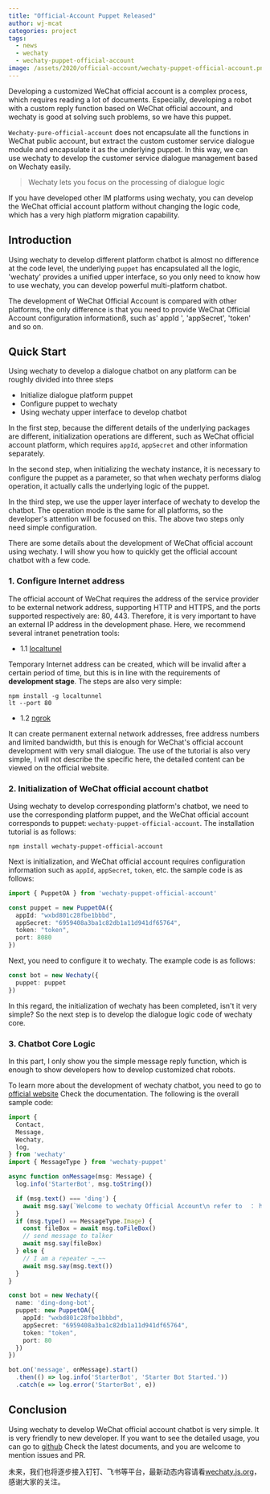 ```yaml
---
title: "Official-Account Puppet Released"
author: wj-mcat
categories: project
tags:
  - news
  - wechaty
  - wechaty-puppet-official-account
image: /assets/2020/official-account/wechaty-puppet-official-account.png
---
```


Developing a customized WeChat official account is a complex process, which requires reading a lot of documents. Especially, developing a robot with a custom reply function based on WeChat official account, and wechaty is good at solving such problems, so we have this puppet.

`Wechaty-pure-official-account` does not encapsulate all the functions in WeChat public account, but extract the custom customer service dialogue module and encapsulate it as the underlying puppet. In this way, we can use wechaty to develop the customer service dialogue management based on Wechaty easily.

> Wechaty lets you focus on the processing of dialogue logic

If you have developed other IM platforms using wechaty, you can develop the WeChat official account platform without changing the logic code, which has a very high platform migration capability.

## Introduction

Using wechaty to develop different platform chatbot is almost no difference at the code level, the underlying `puppet` has encapsulated all the logic, 'wechaty' provides a unified upper interface, so you only need to know how to use wechaty, you can develop powerful multi-platform chatbot.

The development of WeChat Official Account is compared with other platforms, the only difference is that you need to provide WeChat Official Account configuration informationß, such as' appId ', 'appSecret', 'token' and so on.

## Quick Start

Using wechaty to develop a dialogue chatbot on any platform can be roughly divided into three steps

- Initialize dialogue platform puppet
- Configure puppet to wechaty
- Using wechaty upper interface to develop chatbot

In the first step, because the different details of the underlying packages are different, initialization operations are different, such as WeChat official account platform, which requires `appId`, `appSecret` and other information separately.

In the second step, when initializing the wechaty instance, it is necessary to configure the puppet as a parameter, so that when wechaty performs dialog operation, it actually calls the underlying logic of the puppet.

In the third step, we use the upper layer interface of wechaty to develop the chatbot. The operation mode is the same for all platforms, so the developer's attention will be focused on this. The above two steps only need simple configuration.

There are some details about the development of WeChat official account using wechaty. I will show you how to quickly get the official account chatbot with a few code.

### 1. Configure Internet address

The official account of WeChat requires the address of the service provider to be external network address, supporting HTTP and HTTPS, and the ports supported respectively are: 80, 443. Therefore, it is very important to have an external IP address in the development phase. Here, we recommend several intranet penetration tools:

- 1.1 [localtunel](https://localtunnel.github.io/www/)

Temporary Internet address can be created, which will be invalid after a certain period of time, but this is in line with the requirements of **development stage**. The steps are also very simple:

```shell script
npm install -g localtunnel
lt --port 80
```

- 1.2 [ngrok](https://www.npmjs.com/package/ngrok)

It can create permanent external network addresses, free address numbers and limited bandwidth, but this is enough for WeChat's official account development with very small dialogue. The use of the tutorial is also very simple, I will not describe the specific here, the detailed content can be viewed on the official website.

### 2. Initialization of WeChat official account chatbot

Using wechaty to develop corresponding platform's chatbot, we need to use the corresponding platform puppet, and the WeChat official account corresponds to puppet: `wechaty-puppet-official-account`. The installation tutorial is as follows:

```shell script
npm install wechaty-puppet-official-account
```

Next is initialization, and WeChat official account requires configuration information such as `appId`, `appSecret`, `token`, etc. the sample code is as follows:

```typescript
import { PuppetOA } from 'wechaty-puppet-official-account'

const puppet = new PuppetOA({
  appId: "wxbd801c28fbe1bbbd",
  appSecret: "6959408a3ba1c82db1a11d941df65764",
  token: "token",
  port: 8080
})
```

Next, you need to configure it to wechaty. The example code is as follows:

```typescript
const bot = new Wechaty({
  puppet: puppet
})
```

In this regard, the initialization of wechaty has been completed, isn't it very simple? So the next step is to develop the dialogue logic code of wechaty core.

### 3. Chatbot Core Logic

In this part, I only show you the simple message reply function, which is enough to show developers how to develop customized chat robots.

To learn more about the development of wechaty chatbot, you need to go to [official website](http://wechaty.js.org/docs/introduction/) Check the documentation. The following is the overall sample code:

```typescript
import {
  Contact,
  Message,
  Wechaty,
  log,
} from 'wechaty'
import { MessageType } from 'wechaty-puppet'

async function onMessage(msg: Message) {
  log.info('StarterBot', msg.toString())

  if (msg.text() === 'ding') {
    await msg.say(`Welcome to wechaty Official Account\n refer to  ： http://www.wechaty.js.org 😄😄😄`)
  }
  if (msg.type() == MessageType.Image) {
    const fileBox = await msg.toFileBox()
    // send message to talker
    await msg.say(fileBox)
  } else {
    // I am a repeater ~_~~
    await msg.say(msg.text())
  }
}

const bot = new Wechaty({
  name: 'ding-dong-bot',
  puppet: new PuppetOA({
    appId: "wxbd801c28fbe1bbbd",
    appSecret: "6959408a3ba1c82db1a11d941df65764",
    token: "token",
    port: 80
  })
})

bot.on('message', onMessage).start()
  .then(() => log.info('StarterBot', 'Starter Bot Started.'))
  .catch(e => log.error('StarterBot', e))
```

## Conclusion

Using wechaty to develop WeChat official account chatbot is very simple. It is very friendly to new developer. If you want to see the detailed usage, you can go to [github](https://github.com/wechaty/wechaty-puppet-official-account) Check the latest documents, and you are welcome to mention issues and PR.

未来，我们也将逐步接入钉钉、飞书等平台，最新动态内容请看[wechaty.js.org](http://wechaty.js.org/)，感谢大家的关注。
